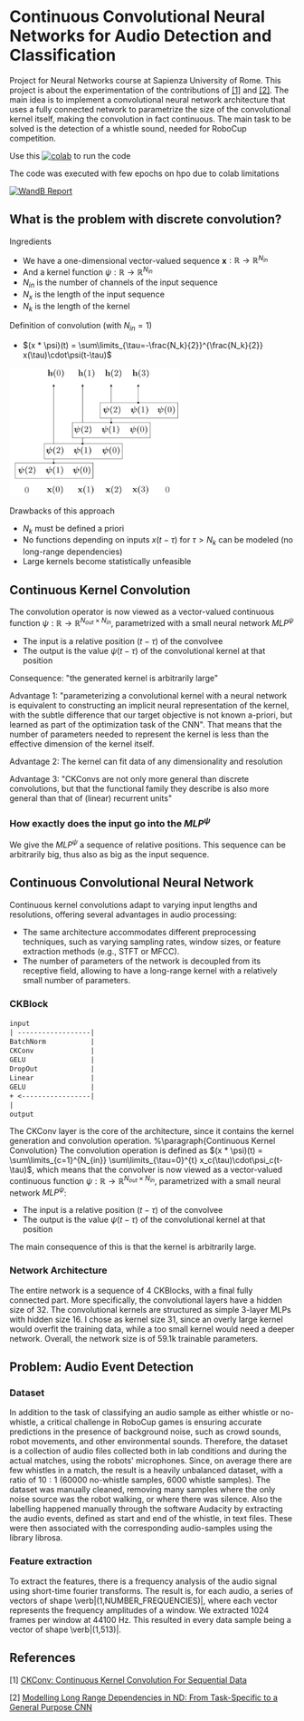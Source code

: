 # Continuous Convolutional Neural Networks for Audio Detection and Classification

Project for Neural Networks course at Sapienza University of Rome. This project
is about the experimentation of the contributions of [[1]](#1) and [[2]](#2). The main idea is to implement a convolutional neural network architecture that uses a fully connected network to parametrize the size of the convolutional kernel itself, making the convolution in fact continuous. The main task to be solved is the detection of a whistle sound, needed for RoboCup competition.

Use this [![colab](https://colab.research.google.com/assets/colab-badge.svg)](https://colab.research.google.com/github/neverorfrog/whistlenet/blob/main/whistlenet/scripts/main_whistle_colab.ipynb) to run the code

The code was executed with few epochs on hpo due to colab limitations

[![WandB Report](https://img.shields.io/badge/W%26B-Report-yellow)](https://wandb.ai/neverorfrog-sapienza/whistlenet_test/reports/Untitled-Report--VmlldzoxMTE5MDg4MQ)


## What is the problem with discrete convolution?

Ingredients
- We have a one-dimensional vector-valued sequence **x**$: \mathbb{R} \rightarrow \mathbb{R}^{N_{in}}$
- And a kernel function $\psi: \mathbb{R} \rightarrow \mathbb{R}^{N_{in}}$
- $N_{in}$ is the number of channels of the input sequence
- $N_{x}$ is the length of the input sequence
- $N_{k}$ is the length of the kernel

Definition of convolution (with $N_{in}=1$)
- $(x * \psi)(t) = \sum\limits_{\tau=-\frac{N_k}{2}}^{\frac{N_k}{2}} x(\tau)\cdot\psi(t-\tau)$

<p align="left">
  <img src="docs/assets/discrete_conv.png" alt="Alt text" width="300"/>
</p>

Drawbacks of this approach
- $N_k$ must be defined a priori
- No functions depending on inputs $x(t-\tau)$ for $\tau > N_k$ can be modeled (no long-range dependencies)
- Large kernels become statistically unfeasible

## Continuous Kernel Convolution

The convolution operator is now viewed as a vector-valued continuous function $\psi: \mathbb{R} \rightarrow \mathbb{R}^{N_{out} \times N_{in}}$, parametrized with a small neural network $MLP^{\psi}$
  - The input is a relative position $(t-\tau)$ of the convolvee
  - The output is the value $\psi(t-\tau)$ of the convolutional kernel at that position

Consequence: "the generated kernel is arbitrarily large"

Advantage 1: "parameterizing a convolutional kernel with a neural network is
equivalent to constructing an implicit neural representation of the kernel, with
the subtle difference that our target objective is not known a-priori, but
learned as part of the optimization task of the CNN". That means that the number
of parameters needed to represent the kernel is less than the effective
dimension of the kernel itself.

Advantage 2: The kernel can fit data of any dimensionality and resolution

Advantage 3: "CKConvs are not only more general than discrete convolutions, but
that the functional family they describe is also more general than that of
(linear) recurrent units"

### How exactly does the input go into the $MLP^{\psi}$

We give the $MLP^{\psi}$ a sequence of relative positions. This sequence can be arbitrarily big, thus also as big as the input sequence.

## Continuous Convolutional Neural Network

Continuous kernel convolutions adapt to varying input lengths and resolutions, offering several advantages in audio processing:
  - The same architecture accommodates different preprocessing techniques, such as varying sampling rates, window sizes, or feature extraction methods (e.g., STFT or MFCC). 
  - The number of parameters of the network is decoupled from its receptive field, allowing to have a long-range kernel with a relatively small number of parameters. 


### CKBlock

    input
    | ------------------|
    BatchNorm           |
    CKConv              |
    GELU                |
    DropOut             |
    Linear              |
    GELU                |
    + <-----------------|
    |
    output


The CKConv layer is the core of the architecture, since it contains the kernel generation and convolution operation. 
%\paragraph{Continuous Kernel Convolution}
The convolution operation is defined as $(x * \psi)(t) = \sum\limits_{c=1}^{N_{in}} \sum\limits_{\tau=0}^{t} x_c(\tau)\cdot\psi_c(t-\tau)$, which means that the convolver is now viewed as a vector-valued continuous function
$\psi: \mathbb{R} \rightarrow \mathbb{R}^{N_{out} \times N_{in}}$,
parametrized with a small neural network $MLP^{\psi}$:
- The input is a relative position $(t-\tau)$ of the convolvee
- The output is the value $\psi(t-\tau)$ of the convolutional kernel at that position

The main consequence of this is that the kernel is arbitrarily large.

### Network Architecture

The entire network is a sequence of 4 CKBlocks, with a final fully connected
part. More specifically, the convolutional layers have a hidden size of 32. The convolutional kernels are structured as simple 3-layer MLPs with hidden size 16. I chose as kernel size 31, since an overly large kernel would overfit the training data, while a too small kernel would need a deeper network. Overall, the network size is of 59.1k trainable parameters.

## Problem: Audio Event Detection

### Dataset
In addition to the task of classifying an audio sample as either whistle or no-whistle, a critical challenge in RoboCup games is ensuring accurate predictions in the presence of background noise, such as crowd sounds, robot movements, and other environmental sounds. Therefore, the dataset is a collection of audio files collected both in lab conditions and during the actual matches, using the robots' microphones. Since, on average there are few whistles in a match, the result is a heavily unbalanced dataset, with a ratio of $10:1$ (60000 no-whistle samples, 6000 whistle samples). The dataset was manually cleaned, removing many samples where the only noise source was the robot walking, or where there was silence. Also the labelling happened manually through the software Audacity by extracting the audio events, defined as start and end of the whistle, in text files. These were then associated with the corresponding audio-samples using the library librosa.

### Feature extraction
To extract the features, there is a frequency analysis of the audio signal using short-time fourier transforms. The result is, for each audio, a series of vectors of shape \verb|(1,NUMBER_FREQUENCIES)|, where each vector represents the frequency amplitudes of a window. We extracted 1024 frames per window at 44100 Hz. This resulted in every data sample being a vector of shape \verb|(1,513)|.

## References

<a id="1">[1]</a> 
[CKConv: Continuous Kernel Convolution For Sequential Data](https://arxiv.org/pdf/2102.02611)

<a id="2">[2]</a> 
[Modelling Long Range Dependencies in ND: From Task-Specific to a General Purpose CNN](https://arxiv.org/pdf/2301.10540)
